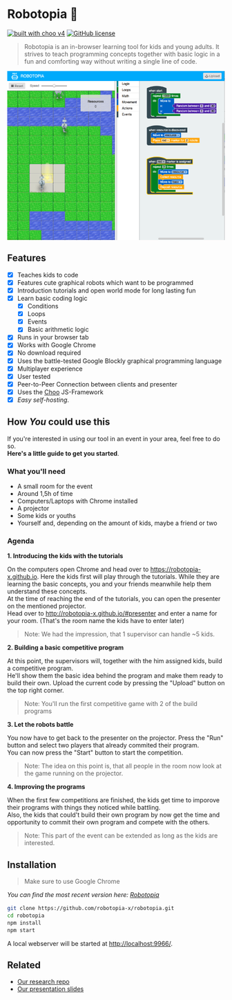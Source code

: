 # Robotopia :robot:

[![built with choo v4](https://img.shields.io/badge/built%20with%20choo-v4-ffc3e4.svg?style=flat-square)](https://github.com/yoshuawuyts/choo)
[![GitHub license](https://img.shields.io/github/license/mashape/apistatus.svg)](https://github.com/robotopia-x/robotopia/blob/master/LICENSE)

> Robotopia is an in-browser learning tool for kids and young adults. It strives to teach programming concepts together with basic logic in a fun and comforting way without writing a single line of code.

<p align="center">
  <img src="./assets/img/screenshot.png" align="center" alt="Robotopia Editor"/>
</p>

## Features

- [x] Teaches kids to code
- [x] Features cute graphical robots which want to be programmed
- [x] Introduction tutorials and open world mode for long lasting fun
- [x] Learn basic coding logic 
  - [x] Conditions
  - [x] Loops
  - [x] Events
  - [x] Basic arithmetic logic
- [x] Runs in your browser tab
- [x] Works with Google Chrome
- [x] No download required
- [x] Uses the battle-tested Google Blockly graphical programming language
- [x] Multiplayer experience
- [x] User tested
- [x] Peer-to-Peer Connection between clients and presenter
- [x] Uses the [Choo](https://github.com/yoshuawuyts/choo) JS-Framework 
- [x] *Easy self-hosting*.

## How *You* could use this
If you're interested in using our tool in an event in your area, feel free to do so.  
**Here's a little guide to get you started**.

### What you'll need
- A small room for the event
- Around 1,5h of time
- Computers/Laptops with Chrome installed
- A projector
- Some kids or youths
- Yourself and, depending on the amount of kids, maybe a friend or two

### Agenda
**1. Introducing the kids with the tutorials**


On the computers open Chrome and head over to https://robotopia-x.github.io. Here the kids first will play through the tutorials.  While they are learning the basic concepts, you and your friends meanwhile help them understand these concepts.  
At the time of reaching the end of the tutorials, you can open the presenter on the mentioned projector.    
Head over to http://robotopia-x.github.io/#presenter and enter a name for your room. (That's the room name the kids have to enter later)
> Note: We had the impression, that 1 supervisor can handle ~5 kids.

**2. Building a basic competitive program**


At this point, the supervisors will, together with the him assigned kids, build a competitive program.  
He'll show them the basic idea behind the program and make them ready to build their own.
Upload the current code by pressing the "Upload" button on the top right corner.
> Note: You'll run the first competitive game with 2 of the build programs

**3. Let the robots battle**


You now have to get back to the presenter on the projector. Press the "Run" button and select two players that already commited their program.  
You can now press the "Start" button to start the competition.  
> Note: The idea on this point is, that all people in the room now look at the game running on the projector.

**4. Improving the programs**


When the first few competitions are finished, the kids get time to imporove their programs with things they noticed while battling.    
Also, the kids that could't build their own program by now get the time and opportunity to commit their own program and compete with the others.
> Note: This part of the event can be extended as long as the kids are interested. 

## Installation
> Make sure to use Google Chrome

*You can find the most recent version here: [Robotopia](https://robotopia-x.github.io)*

```bash
git clone https://github.com/robotopia-x/robotopia.git
cd robotopia
npm install
npm start
```
A local webserver will be started at [http://localhost:9966/](http://localhost:9966/).

## Related
- [Our research repo](https://github.com/robotopia-x/research)
- [Our presentation slides](http://slides.com/pguth/robotopia-x)
